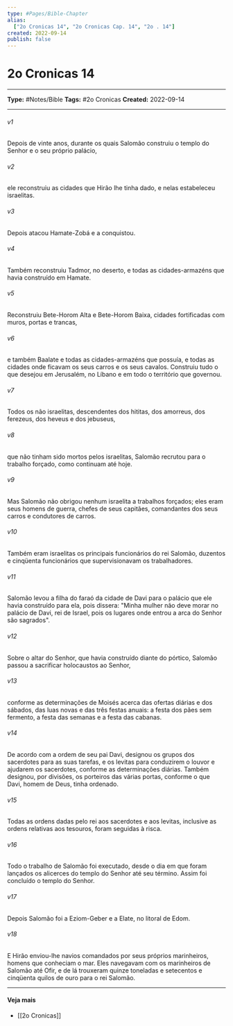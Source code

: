 ```yaml
---
type: #Pages/Bible-Chapter
alias:
  ["2o Cronicas 14", "2o Cronicas Cap. 14", "2o . 14"]
created: 2022-09-14
publish: false
---
```


# 2o Cronicas 14

---

**Type:** #Notes/Bible
**Tags:** #2o Cronicas
**Created:** 2022-09-14

---

###### v1
Depois de vinte anos, durante os quais Salomão construiu o templo do Senhor e o seu próprio palácio,
###### v2
ele reconstruiu as cidades que Hirão lhe tinha dado, e nelas estabeleceu israelitas.
###### v3
Depois atacou Hamate-Zobá e a conquistou.
###### v4
Também reconstruiu Tadmor, no deserto, e todas as cidades-armazéns que havia construído em Hamate.
###### v5
Reconstruiu Bete-Horom Alta e Bete-Horom Baixa, cidades fortificadas com muros, portas e trancas,
###### v6
e também Baalate e todas as cidades-armazéns que possuía, e todas as cidades onde ficavam os seus carros e os seus cavalos. Construiu tudo o que desejou em Jerusalém, no Líbano e em todo o território que governou.
###### v7
Todos os não israelitas, descendentes dos hititas, dos amorreus, dos ferezeus, dos heveus e dos jebuseus,
###### v8
que não tinham sido mortos pelos israelitas, Salomão recrutou para o trabalho forçado, como continuam até hoje.
###### v9
Mas Salomão não obrigou nenhum israelita a trabalhos forçados; eles eram seus homens de guerra, chefes de seus capitães, comandantes dos seus carros e condutores de carros.
###### v10
Também eram israelitas os principais funcionários do rei Salomão, duzentos e cinqüenta funcionários que supervisionavam os trabalhadores.
###### v11
Salomão levou a filha do faraó da cidade de Davi para o palácio que ele havia construído para ela, pois dissera: "Minha mulher não deve morar no palácio de Davi, rei de Israel, pois os lugares onde entrou a arca do Senhor são sagrados".
###### v12
Sobre o altar do Senhor, que havia construído diante do pórtico, Salomão passou a sacrificar holocaustos ao Senhor,
###### v13
conforme as determinações de Moisés acerca das ofertas diárias e dos sábados, das luas novas e das três festas anuais: a festa dos pães sem fermento, a festa das semanas e a festa das cabanas.
###### v14
De acordo com a ordem de seu pai Davi, designou os grupos dos sacerdotes para as suas tarefas, e os levitas para conduzirem o louvor e ajudarem os sacerdotes, conforme as determinações diárias. Também designou, por divisões, os porteiros das várias portas, conforme o que Davi, homem de Deus, tinha ordenado.
###### v15
Todas as ordens dadas pelo rei aos sacerdotes e aos levitas, inclusive as ordens relativas aos tesouros, foram seguidas à risca.
###### v16
Todo o trabalho de Salomão foi executado, desde o dia em que foram lançados os alicerces do templo do Senhor até seu término. Assim foi concluído o templo do Senhor.
###### v17
Depois Salomão foi a Eziom-Geber e a Elate, no litoral de Edom.
###### v18
E Hirão enviou-lhe navios comandados por seus próprios marinheiros, homens que conheciam o mar. Eles navegavam com os marinheiros de Salomão até Ofir, e de lá trouxeram quinze toneladas e setecentos e cinqüenta quilos de ouro para o rei Salomão.


---

#### Veja mais

- [[2o Cronicas]]
